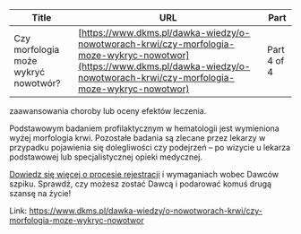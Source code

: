 | **Title**       | **URL**           | **Part**              |
|-----------------|-------------------|-----------------------|
| Czy morfologia może wykryć nowotwór?         | [https://www.dkms.pl/dawka-wiedzy/o-nowotworach-krwi/czy-morfologia-moze-wykryc-nowotwor](https://www.dkms.pl/dawka-wiedzy/o-nowotworach-krwi/czy-morfologia-moze-wykryc-nowotwor)    | Part 4 of 4          |

zaawansowania choroby lub oceny efektów leczenia.


Podstawowym badaniem profilaktycznym w hematologii jest wymieniona wyżej morfologia krwi. Pozostałe badania są zlecane przez lekarzy w przypadku pojawienia się dolegliwości czy podejrzeń – po wizycie u lekarza podstawowej lub specjalistycznej opieki medycznej.


[Dowiedz się więcej o procesie rejestracji](https://www.dkms.pl/dawka-wiedzy/o-rejestracji) i wymaganiach wobec Dawców szpiku. Sprawdź, czy możesz zostać Dawcą i podarować komuś drugą szansę na życie!



Link: https://www.dkms.pl/dawka-wiedzy/o-nowotworach-krwi/czy-morfologia-moze-wykryc-nowotwor
